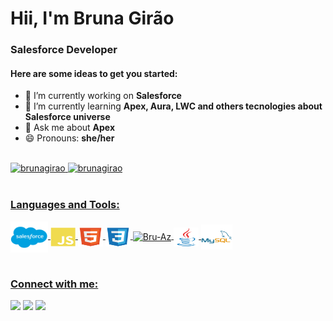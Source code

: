 
<h1 align="left">Hii, I'm Bruna Girão</h1>
<h3 align="left">Salesforce Developer</h3>


<h4 align="left"> Here are some ideas to get you started: </h4>

- 🔭 I’m currently working on **Salesforce**
- 🌱 I’m currently learning **Apex, Aura, LWC and others tecnologies about Salesforce universe**
- 💬 Ask me about **Apex**
- 😄 Pronouns: **she/her**



<br/>
<div align="left">
  <a href="https://github.com/brunagirao">
  <img height="180em" src="https://github-readme-stats.vercel.app/api?username=brunagirao&show_icons=true&theme=dracula&include_all_commits=true&count_private=true" alt="brunagirao" />
  <img height="180em" src="https://github-readme-stats.vercel.app/api/top-langs?username=brunagirao&layout=compact&langs_count=7&theme=dracula" alt="brunagirao" />
</div>

<br/>
<h3 align="left">Languages and Tools:</h3>
<div style="display: inline_block">
  <img align="center" alt="Bru-Sf"   height="50" width="60" src="https://github.com/devicons/devicon/blob/master/icons/salesforce/salesforce-original.svg">
  <img align="center" alt="Bru-Js"   height="30" width="40" src="https://raw.githubusercontent.com/devicons/devicon/master/icons/javascript/javascript-plain.svg">
  <img align="center" alt="Bru-HTML" height="30" width="40" src="https://raw.githubusercontent.com/devicons/devicon/master/icons/html5/html5-original.svg">
  <img align="center" alt="Bru-CSS"  height="30" width="40" src="https://raw.githubusercontent.com/devicons/devicon/master/icons/css3/css3-original.svg">
  <img align="center" alt="Bru-Az"   height="30" width="40" src="https://www.vectorlogo.zone/logos/microsoft_azure/microsoft_azure-icon.svg" /> 
  <img align="center" alt="Bru-Jv"   height="30" width="40" src="https://raw.githubusercontent.com/devicons/devicon/master/icons/java/java-original.svg"/>
  <img align="center" alt="Bru-Ms"   height="40" width="50" src="https://raw.githubusercontent.com/devicons/devicon/master/icons/mysql/mysql-original-wordmark.svg"/>
</div>
 
<br/>
<h3 align="left">Connect with me:</h3>
<div> 
  <a href="https://www.linkedin.com/in/brunagirao" target="_blank"><img src="https://img.shields.io/badge/-LinkedIn-%230077B5?style=for-the-badge&logo=linkedin&logoColor=white" target="_blank"></a> 
  <a href="https://instagram.com/_brunagirao" target="_blank"><img src="https://img.shields.io/badge/-Instagram-%23E4405F?style=for-the-badge&logo=instagram&logoColor=white" target="_blank"></a>
  <a href = "mailto:brunagirao.s@gmail.com"><img src="https://img.shields.io/badge/-Gmail-%23333?style=for-the-badge&logo=gmail&logoColor=white" target="_blank"></a>
</div>
  
  

